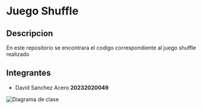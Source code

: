 # Juego Shuffle
## Descripcion

En este repositorio se encontrara el codigo correspondiente al juego shuffle realizado

## Integrantes
- David Sanchez Acero __20232020049__

![Diagrama de clase](Prueba/out/diagrama/diagrama.png)
